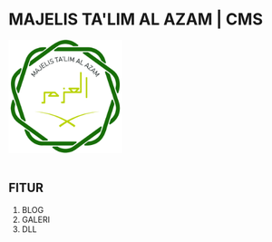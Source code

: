 # MAJELIS TA'LIM AL AZAM | CMS

<div style="">
<img src="./logo.jpg" height=200><br>
</div>
<br>

## FITUR

1. BLOG
2. GALERI
3. DLL
